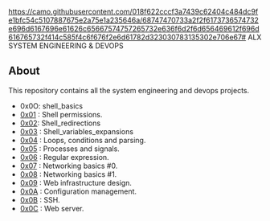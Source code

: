 https://camo.githubusercontent.com/018f622cccf3a7439c62404c484dc9fe1bfc54c5107887675e2a75e1a235646a/68747470733a2f2f6173736574732e696d6167696e61626c65667574757265732e636f6d2f6d656469612f696d616765732f414c585f4c6f676f2e6d61782d323030783135302e706e67# ALX SYSTEM ENGINEERING & DEVOPS
## About
This repository contains all the system engineering and devops projects.

* 0x0O: shell_basics
* [0x01](https://github.com/Ambogo2/alx-system_engineering-devops/tree/master/0x01-shell_permissions) : Shell permissions.
* [0x02](https://github.com/Ambogo2/alx-system_engineering-devops/tree/master/0x02-shell_redirections):
   Shell_redirections
* [0x03](https://github.com/Ambogo2/alx-system_engineering-devops/tree/master/0x03-shell_variables_expansions
) : Shell_variables_expansions
* [0x04](https://github.com/Ambogo2/alx-system_engineering-devops/tree/master/0x04-loops_conditions_and_parsing
) : Loops, conditions and parsing.
* [0x05](https://github.com/Ambogo2/alx-system_engineering-devops/tree/master/0x05-processes_and_signals
) : Processes and signals.
* [0x06](https://github.com/Ambogo2/alx-system_engineering-devops/tree/master/0x06-regular_expressions
) : Regular expression.
* [0x07](https://github.com/Ambogo2/alx-system_engineering-devops/tree/master/0x07-networking_basics
) : Networking basics #0.
* [0x08](https://github.com/Ambogo2/alx-system_engineering-devops/tree/master/0x08-networking_basics_2
) : Networking basics #1.
* [0x09](https://github.com/Ambogo2/alx-system_engineering-devops/tree/master/0x09-web_infrastructure_design
) : Web infrastructure design.
* [0x0A](https://github.com/Ambogo2/alx-system_engineering-devops/tree/master/0x0A-configuration_management
) : Configuration management.
* [0x0B](https://github.com/Ambogo2/alx-system_engineering-devops/tree/master/0x0B-ssh
) : SSH.
* [0x0C](https://github.com/Ambogo2/alx-system_engineering-devops/tree/master/0x0C-web_server
) : Web server.
